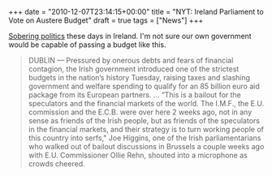 +++
date = "2010-12-07T23:14:15+00:00"
title = "NYT: Ireland Parliament to Vote on Austere Budget"
draft = true
tags = ["News"]
+++

[Sobering politics](http://www.nytimes.com/2010/12/08/world/europe/08ireland.html) these days in Ireland. I'm not sure our own government would be capable of passing a budget like this.

> DUBLIN — Pressured by onerous debts and fears of financial contagion, the Irish government introduced one of the strictest budgets in the nation’s history Tuesday, raising taxes and slashing government and welfare spending to qualify for an 85 billion euro aid package from its European partners. ... “This is a bailout for the speculators and the financial markets of the world. The I.M.F., the E.U. commission and the E.C.B. were over here 2 weeks ago, not in any sense as friends of the Irish people, but as friends of the speculators in the financial markets, and their strategy is to turn working people of this country into serfs," Joe Higgins, one of the Irish parliamentarians who walked out of bailout discussions in Brussels a couple weeks ago with E.U. Commissioner Ollie Rehn, shouted into a microphone as crowds cheered.